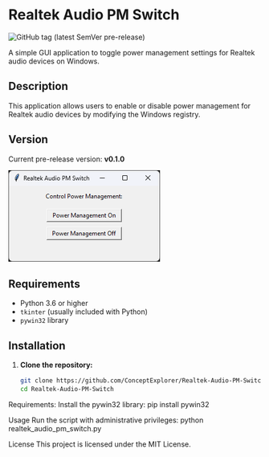 # Realtek Audio PM Switch

![GitHub tag (latest SemVer pre-release)](https://img.shields.io/github/v/tag/ConceptExplorer/Realtek-Audio-PM-Switch?include_prereleases&label=version)

A simple GUI application to toggle power management settings for Realtek audio devices on Windows.

## Description

This application allows users to enable or disable power management for Realtek audio devices by modifying the Windows registry.

## Version

Current pre-release version: **v0.1.0**

![Realtek Audio PM Switch](Realtek-Audio-PM-Switch_v0.1.0.png)

## Requirements

- Python 3.6 or higher
- `tkinter` (usually included with Python)
- `pywin32` library

## Installation

1. **Clone the repository:**

   ```sh
   git clone https://github.com/ConceptExplorer/Realtek-Audio-PM-Switch.git
   cd Realtek-Audio-PM-Switch

Requirements:
Install the pywin32 library:
pip install pywin32

Usage
Run the script with administrative privileges:
python realtek_audio_pm_switch.py

License
This project is licensed under the MIT License.
